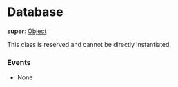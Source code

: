 # Database

**super**: [Object](Object.md)

This class is reserved and cannot be directly instantiated.

### Events

* None</ul>

</ul>

